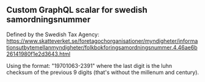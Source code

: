 ## Custom GraphQL scalar for swedish samordningsnummer

Defined by the Swedish Tax Agency: https://www.skatteverket.se/foretagochorganisationer/myndigheter/informationsutbytemellanmyndigheter/folkbokforingsamordningsnummer.4.46ae6b26141980f1e2d3643.html

Using the format: "19701063-2391" where the last digit is the luhn checksum of the previous 9 digits (that's without the millenum and century).
